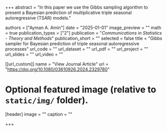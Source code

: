 +++
abstract = "In this paper we use the Gibbs sampling algorithm to present a Bayesian prediction of multiplicative triple seasonal autoregressive (TSAR) models."

authors = ["Ayman A. Amin"]
date = "2025-01-01"
image_preview = ""
math = true
publication_types = ["2"]
publication = "*Communications in Statistics - Theory and Methods*"
publication_short = ""
selected = false
title = "Gibbs sampler for Bayesian prediction of triple seasonal autoregressive processes"
url_code = ""
url_dataset = ""
url_pdf = ""
url_project = ""
url_slides = ""
url_video = ""

[[url_custom]]
name = "View Journal Article"
url = "https://doi.org/10.1080/03610926.2024.2329780"

# Optional featured image (relative to `static/img/` folder).
[header]
image = ""
caption = ""

+++
